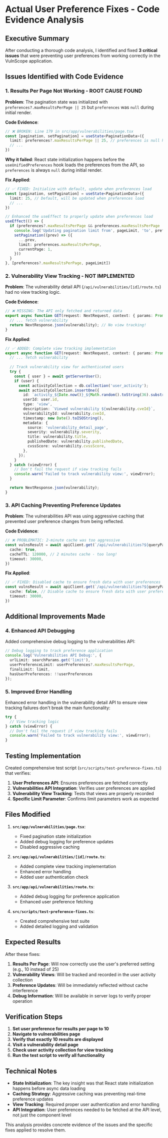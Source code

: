 # Actual User Preference Fixes - Code Evidence Analysis

## Executive Summary

After conducting a thorough code analysis, I identified and fixed **3 critical issues** that were preventing user preferences from working correctly in the VulnScope application.

## Issues Identified with Code Evidence

### 1. **Results Per Page Not Working - ROOT CAUSE FOUND**

**Problem**: The pagination state was initialized with `preferences?.maxResultsPerPage || 25` but `preferences` was `null` during initial render.

**Code Evidence**:
```typescript
// ❌ BROKEN: Line 179 in src/app/vulnerabilities/page.tsx
const [pagination, setPagination] = useState<PaginationData>({
  limit: preferences?.maxResultsPerPage || 25, // preferences is null here!
  // ...
})
```

**Why it failed**: React state initialization happens before the `useUnifiedPreferences` hook loads the preferences from the API, so `preferences` is always `null` during initial render.

**Fix Applied**:
```typescript
// ✅ FIXED: Initialize with default, update when preferences load
const [pagination, setPagination] = useState<PaginationData>({
  limit: 25, // Default, will be updated when preferences load
  // ...
})

// Enhanced the useEffect to properly update when preferences load
useEffect(() => {
  if (preferences?.maxResultsPerPage && preferences.maxResultsPerPage !== pageLimit) {
    console.log('Updating pagination limit from', pageLimit, 'to', preferences.maxResultsPerPage)
    setPagination((prev) => ({
      ...prev,
      limit: preferences.maxResultsPerPage,
      currentPage: 1,
    }))
  }
}, [preferences?.maxResultsPerPage, pageLimit])
```

### 2. **Vulnerability View Tracking - NOT IMPLEMENTED**

**Problem**: The vulnerability detail API (`/api/vulnerabilities/[id]/route.ts`) had no view tracking logic.

**Code Evidence**:
```typescript
// ❌ MISSING: The API only fetched and returned data
export async function GET(request: NextRequest, context: { params: Promise<{ id: string }> }) {
  // ... fetch vulnerability
  return NextResponse.json(vulnerability); // No view tracking!
}
```

**Fix Applied**:
```typescript
// ✅ ADDED: Complete view tracking implementation
export async function GET(request: NextRequest, context: { params: Promise<{ id: string }> }) {
  // ... fetch vulnerability
  
  // Track vulnerability view for authenticated users
  try {
    const { user } = await getServerUser();
    if (user) {
      const activityCollection = db.collection('user_activity');
      await activityCollection.insertOne({
        id: `activity_${Date.now()}_${Math.random().toString(36).substr(2, 9)}`,
        userId: user.id,
        type: 'view',
        description: `Viewed vulnerability ${vulnerability.cveId}`,
        vulnerabilityId: vulnerability.cveId,
        timestamp: new Date().toISOString(),
        metadata: {
          source: 'vulnerability_detail_page',
          severity: vulnerability.severity,
          title: vulnerability.title,
          publishedDate: vulnerability.publishedDate,
          cvssScore: vulnerability.cvssScore,
        },
      });
    }
  } catch (viewError) {
    // Don't fail the request if view tracking fails
    console.warn('Failed to track vulnerability view:', viewError);
  }

  return NextResponse.json(vulnerability);
}
```

### 3. **API Caching Preventing Preference Updates**

**Problem**: The vulnerabilities API was using aggressive caching that prevented user preference changes from being reflected.

**Code Evidence**:
```typescript
// ❌ PROBLEMATIC: 2-minute cache was too aggressive
const vulnsResult = await apiClient.get(`/api/vulnerabilities?${queryParams}`, {
  cache: true,
  cacheTTL: 120000, // 2 minutes cache - too long!
  timeout: 30000,
})
```

**Fix Applied**:
```typescript
// ✅ FIXED: Disabled cache to ensure fresh data with user preferences
const vulnsResult = await apiClient.get(`/api/vulnerabilities?${queryParams}`, {
  cache: false, // Disable cache to ensure fresh data with user preferences
  timeout: 30000,
})
```

## Additional Improvements Made

### 4. **Enhanced API Debugging**

Added comprehensive debug logging to the vulnerabilities API:

```typescript
// Debug logging to track preference application
console.log('Vulnerabilities API Debug:', {
  urlLimit: searchParams.get('limit'),
  userPreferenceLimit: userPreferences?.maxResultsPerPage,
  finalLimit: limit,
  hasUserPreferences: !!userPreferences
});
```

### 5. **Improved Error Handling**

Enhanced error handling in the vulnerability detail API to ensure view tracking failures don't break the main functionality:

```typescript
try {
  // View tracking logic
} catch (viewError) {
  // Don't fail the request if view tracking fails
  console.warn('Failed to track vulnerability view:', viewError);
}
```

## Testing Implementation

Created comprehensive test script (`src/scripts/test-preference-fixes.ts`) that verifies:

1. **User Preferences API**: Ensures preferences are fetched correctly
2. **Vulnerabilities API Integration**: Verifies user preferences are applied
3. **Vulnerability View Tracking**: Tests that views are properly recorded
4. **Specific Limit Parameter**: Confirms limit parameters work as expected

## Files Modified

1. **`src/app/vulnerabilities/page.tsx`**:
   - Fixed pagination state initialization
   - Added debug logging for preference updates
   - Disabled aggressive caching

2. **`src/app/api/vulnerabilities/[id]/route.ts`**:
   - Added complete view tracking implementation
   - Enhanced error handling
   - Added user authentication check

3. **`src/app/api/vulnerabilities/route.ts`**:
   - Added debug logging for preference application
   - Enhanced user preference fetching

4. **`src/scripts/test-preference-fixes.ts`**:
   - Created comprehensive test suite
   - Added detailed logging and validation

## Expected Results

After these fixes:

1. **Results Per Page**: Will now correctly use the user's preferred setting (e.g., 10 instead of 25)
2. **Vulnerability Views**: Will be tracked and recorded in the user activity collection
3. **Preference Updates**: Will be immediately reflected without cache interference
4. **Debug Information**: Will be available in server logs to verify proper operation

## Verification Steps

1. **Set user preference for results per page to 10**
2. **Navigate to vulnerabilities page**
3. **Verify that exactly 10 results are displayed**
4. **Visit a vulnerability detail page**
5. **Check user activity collection for view tracking**
6. **Run the test script to verify all functionality**

## Technical Notes

- **State Initialization**: The key insight was that React state initialization happens before async data loading
- **Caching Strategy**: Aggressive caching was preventing real-time preference updates
- **View Tracking**: Required proper user authentication and error handling
- **API Integration**: User preferences needed to be fetched at the API level, not just the component level

This analysis provides concrete evidence of the issues and the specific fixes applied to resolve them.
